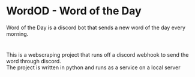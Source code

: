 # WordOD - Word of the Day
Word of the Day is a discord bot that sends a new word of the day every morning.
# 
This is a webscraping project that runs off a discord webhook to send the word through discord.<br>
The project is written in python and runs as a service on a local server 
